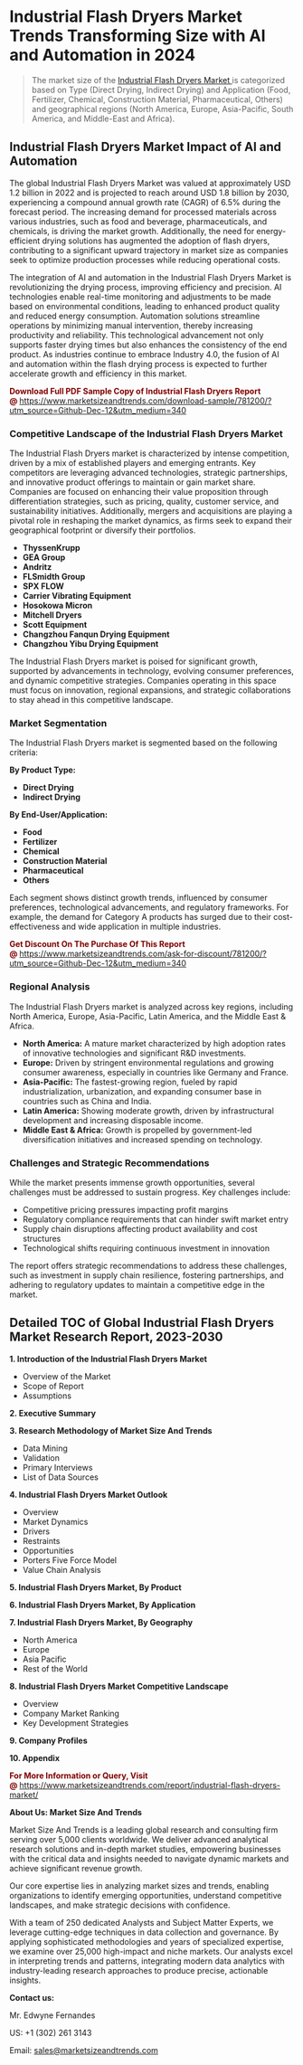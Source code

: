 <H1>Industrial Flash Dryers Market Trends Transforming Size with AI and Automation in 2024</H1><blockquote><p>The market size of the <a href="https://www.marketsizeandtrends.com/download-sample/781200/?utm_source=Github-Dec-12&amp;utm_medium=340" target="_blank">Industrial Flash Dryers Market </a>is categorized based on Type (Direct Drying, Indirect Drying) and Application (Food, Fertilizer, Chemical, Construction Material, Pharmaceutical, Others) and geographical regions (North America, Europe, Asia-Pacific, South America, and Middle-East and Africa).</p></blockquote><p><h2>Industrial Flash Dryers Market Impact of AI and Automation</h2><p>The global Industrial Flash Dryers Market was valued at approximately USD 1.2 billion in 2022 and is projected to reach around USD 1.8 billion by 2030, experiencing a compound annual growth rate (CAGR) of 6.5% during the forecast period. The increasing demand for processed materials across various industries, such as food and beverage, pharmaceuticals, and chemicals, is driving the market growth. Additionally, the need for energy-efficient drying solutions has augmented the adoption of flash dryers, contributing to a significant upward trajectory in market size as companies seek to optimize production processes while reducing operational costs.</p><p>The integration of AI and automation in the Industrial Flash Dryers Market is revolutionizing the drying process, improving efficiency and precision. AI technologies enable real-time monitoring and adjustments to be made based on environmental conditions, leading to enhanced product quality and reduced energy consumption. Automation solutions streamline operations by minimizing manual intervention, thereby increasing productivity and reliability. This technological advancement not only supports faster drying times but also enhances the consistency of the end product. As industries continue to embrace Industry 4.0, the fusion of AI and automation within the flash drying process is expected to further accelerate growth and efficiency in this market.</p></p><p><strong><span style="color: #800000;">Download Full PDF Sample Copy of Industrial Flash Dryers Report @</span>&nbsp;</strong><a href="https://www.marketsizeandtrends.com/download-sample/781200/?utm_source=Github-Dec-12&amp;utm_medium=340">https://www.marketsizeandtrends.com/download-sample/781200/?utm_source=Github-Dec-12&amp;utm_medium=340</a></p><h3>Competitive Landscape of the Industrial Flash Dryers Market</h3><p>The Industrial Flash Dryers market is characterized by intense competition, driven by a mix of established players and emerging entrants. Key competitors are leveraging advanced technologies, strategic partnerships, and innovative product offerings to maintain or gain market share. Companies are focused on enhancing their value proposition through differentiation strategies, such as pricing, quality, customer service, and sustainability initiatives. Additionally, mergers and acquisitions are playing a pivotal role in reshaping the market dynamics, as firms seek to expand their geographical footprint or diversify their portfolios.</p><p><strong><p><ul><li>ThyssenKrupp </li><li> GEA Group </li><li> Andritz </li><li> FLSmidth Group </li><li> SPX FLOW </li><li> Carrier Vibrating Equipment </li><li> Hosokowa Micron </li><li> Mitchell Dryers </li><li> Scott Equipment </li><li> Changzhou Fanqun Drying Equipment </li><li> Changzhou Yibu Drying Equipment</p></li></ul></p></strong></p><p>The Industrial Flash Dryers market is poised for significant growth, supported by advancements in technology, evolving consumer preferences, and dynamic competitive strategies. Companies operating in this space must focus on innovation, regional expansions, and strategic collaborations to stay ahead in this competitive landscape.</p><h3>Market Segmentation</h3><p>The Industrial Flash Dryers market is segmented based on the following criteria:</p><p><strong>By Product Type:</strong></p><p><strong><p><ul><li>Direct Drying </li><li> Indirect Drying</p></li></ul></p></strong></p><p><strong>By End-User/Application:</strong></p><p><strong><p><ul><li>Food </li><li> Fertilizer </li><li> Chemical </li><li> Construction Material </li><li> Pharmaceutical </li><li> Others</p></li></ul></p></strong></p><p>Each segment shows distinct growth trends, influenced by consumer preferences, technological advancements, and regulatory frameworks. For example, the demand for Category A products has surged due to their cost-effectiveness and wide application in multiple industries.</p><p><strong><span style="color: #800000;">Get Discount On The Purchase Of This Report @&nbsp;</span></strong><a href="https://www.marketsizeandtrends.com/ask-for-discount/781200/?utm_source=Github-Dec-12&amp;utm_medium=340">https://www.marketsizeandtrends.com/ask-for-discount/781200/?utm_source=Github-Dec-12&amp;utm_medium=340</a></p><h3>Regional Analysis</h3><p>The Industrial Flash Dryers market is analyzed across key regions, including North America, Europe, Asia-Pacific, Latin America, and the Middle East &amp; Africa.</p><ul><li><strong>North America:</strong> A mature market characterized by high adoption rates of innovative technologies and significant R&amp;D investments.</li><li><strong>Europe:</strong> Driven by stringent environmental regulations and growing consumer awareness, especially in countries like Germany and France.</li><li><strong>Asia-Pacific:</strong> The fastest-growing region, fueled by rapid industrialization, urbanization, and expanding consumer base in countries such as China and India.</li><li><strong>Latin America:</strong> Showing moderate growth, driven by infrastructural development and increasing disposable income.</li><li><strong>Middle East &amp; Africa:</strong> Growth is propelled by government-led diversification initiatives and increased spending on technology.</li></ul><h3>Challenges and Strategic Recommendations</h3><p>While the market presents immense growth opportunities, several challenges must be addressed to sustain progress. Key challenges include:</p><ul><li>Competitive pricing pressures impacting profit margins</li><li>Regulatory compliance requirements that can hinder swift market entry</li><li>Supply chain disruptions affecting product availability and cost structures</li><li>Technological shifts requiring continuous investment in innovation</li></ul><p>The report offers strategic recommendations to address these challenges, such as investment in supply chain resilience, fostering partnerships, and adhering to regulatory updates to maintain a competitive edge in the market.</p><h2>Detailed TOC of Global Industrial Flash Dryers Market Research Report, 2023-2030</h2><p><strong>1. Introduction of the Industrial Flash Dryers Market</strong></p><ul><li>Overview of the Market</li><li>Scope of Report</li><li>Assumptions&nbsp;</li></ul><p><strong>2. Executive Summary</strong></p><p><strong>3. Research Methodology of <strong>Market Size And Trends</strong></strong></p><ul><li>Data Mining</li><li>Validation</li><li>Primary Interviews</li><li>List of Data Sources&nbsp;</li></ul><p><strong>4. Industrial Flash Dryers Market Outlook</strong></p><ul><li>Overview</li><li>Market Dynamics</li><li>Drivers</li><li>Restraints</li><li>Opportunities</li><li>Porters Five Force Model</li><li>Value Chain Analysis&nbsp;</li></ul><p><strong>5. Industrial Flash Dryers Market, By Product</strong></p><p><strong>6. Industrial Flash Dryers Market, By Application</strong></p><p><strong>7. Industrial Flash Dryers Market, By Geography</strong></p><ul><li>North America</li><li>Europe</li><li>Asia Pacific</li><li>Rest of the World&nbsp;</li></ul><p><strong>8. Industrial Flash Dryers Market Competitive Landscape</strong></p><ul><li>Overview</li><li>Company Market Ranking</li><li>Key Development Strategies&nbsp;</li></ul><p><strong>9. Company Profiles</strong></p><p><strong>10. Appendix</strong></p><p><strong><span style="color: #800000;">For More Information or Query, Visit @&nbsp;</span></strong><a href="https://www.marketsizeandtrends.com/report/industrial-flash-dryers-market/">https://www.marketsizeandtrends.com/report/industrial-flash-dryers-market/</a></p><p></p><p><strong>About Us:&nbsp;Market Size And Trends</strong></p><p>Market Size And Trends&nbsp;is a leading global research and consulting firm serving over 5,000 clients worldwide. We deliver advanced analytical research solutions and in-depth market studies, empowering businesses with the critical data and insights needed to navigate dynamic markets and achieve significant revenue growth.</p><p>Our core expertise lies in analyzing market sizes and trends, enabling organizations to identify emerging opportunities, understand competitive landscapes, and make strategic decisions with confidence.</p><p>With a team of 250 dedicated Analysts and Subject Matter Experts, we leverage cutting-edge techniques in data collection and governance. By applying sophisticated methodologies and years of specialized expertise, we examine over 25,000 high-impact and niche markets. Our analysts excel in interpreting trends and patterns, integrating modern data analytics with industry-leading research approaches to produce precise, actionable insights.</p><p><strong>Contact us:</strong></p><p>Mr. Edwyne Fernandes</p><p>US: +1 (302) 261 3143</p><p>Email: <a href="mailto:sales@marketsizeandtrends.com">sales@marketsizeandtrends.com</a>&nbsp;</p>
